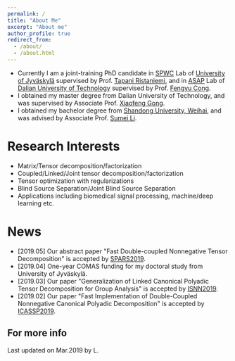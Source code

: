 ```yaml
---
permalink: /
title: "About Me"
excerpt: "About me"
author_profile: true
redirect_from: 
  - /about/
  - /about.html
---
```


- Currently I am a joint-training PhD candidate in [SPWC](https://www.jyu.fi/it/en/research/research-areas/software-and-telecommunication-technology/signal-processing) Lab of [University of Jyväskylä](https://jyu.fi/en) supervised by Prof. [Tapani Ristaniemi](http://users.jyu.fi/~riesta/), and in [ASAP](http://www.escience.cn/people/cong/asap.html) Lab of [Dalian University of Technology](http://en.dlut.edu.cn/) supervised by Prof. [Fengyu Cong](http://www.escience.cn/people/cong/index.html).
- I obtained my master degree from Dalian University of Technology, and was supervised by Associate Prof. [Xiaofeng Gong](http://faculty.dlut.edu.cn/xfgong/zh_CN/index/699431/list/index.htm). 
- I obtained my bachelor degree from [Shandong University, Weihai](https://www.wh.sdu.edu.cn/), and was advised by Associate Prof. [Sumei Li](https://ie.wh.sdu.edu.cn/info/1073/1253.htm).

Research Interests
======
- Matrix/Tensor decomposition/factorization
- Coupled/Linked/Joint tensor decomposition/factorization
- Tensor optimization with regularizations
- Blind Source Separation/Joint Blind Source Separation
- Applications including biomedical signal processing, machine/deep learning etc.

News 
======
- [2019.05] Our abstract paper "Fast Double-coupled Nonnegative Tensor Decomposition" is accepted by [SPARS2019](http://www.spars-workshop.org/en/index.html).
- [2019.04] One-year COMAS funding for my doctoral study from University of Jyväskylä.
- [2019.03] Our paper "Generalization of Linked Canonical Polyadic Tensor Decomposition for Group Analysis" is accepted by [ISNN2019](https://conference.cs.cityu.edu.hk/isnn/).
- [2019.02] Our paper "Fast Implementation of Double-Coupled Nonnegative Canonical Polyadic Decomposition" is accepted by [ICASSP2019](https://2019.ieeeicassp.org/).

For more info
------
Last updated on Mar.2019 by L.
